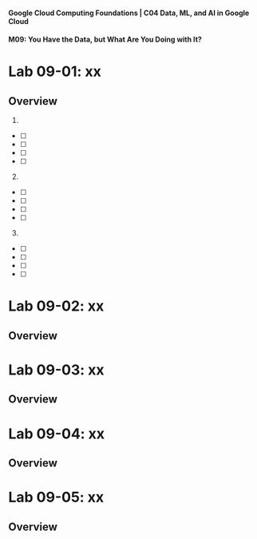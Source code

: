 #### Google Cloud Computing Foundations | C04 Data, ML, and AI in Google Cloud
#### M09: You Have the Data, but What Are You Doing with It?

# Lab 09-01: xx

## Overview 

1. 
- [ ] 
- [ ] 
- [ ] 
- [ ] 
> 

2. 
- [ ] 
- [ ] 
- [ ] 
- [ ] 
> 

3. 
- [ ] 
- [ ] 
- [ ] 
- [ ] 
> 

# Lab 09-02: xx

## Overview 

# Lab 09-03: xx

## Overview 

# Lab 09-04: xx

## Overview 

# Lab 09-05: xx

## Overview 